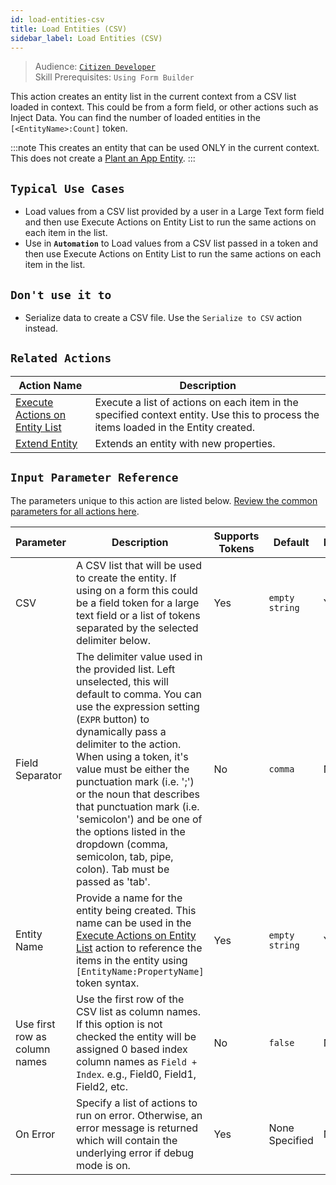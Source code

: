 ```yaml
---
id: load-entities-csv
title: Load Entities (CSV)
sidebar_label: Load Entities (CSV)
---
```


> Audience: [`Citizen Developer`](/docs/audience#citizen-developers)<br/>
> Skill Prerequisites: `Using Form Builder`

This action creates an entity list in the current context from a CSV list loaded in context. This could be from a form field, or other actions such as Inject Data. You can find the number of loaded entities in the `[<EntityName>:Count]` token.

:::note
This creates an entity that can be used ONLY in the current context. This does not create a [Plant an App Entity](/docs/entities).
:::

## `Typical Use Cases`

- Load values from a CSV list provided by a user in a Large Text form field and then use Execute Actions on Entity List to run the same actions on each item in the list.
- Use in **`Automation`** to Load values from a CSV list passed in a token and then use Execute Actions on Entity List to run the same actions on each item in the list.

## `Don't use it to`

- Serialize data to create a CSV file. Use the `Serialize to CSV` action instead.

## `Related Actions`

| Action Name | Description |
| -- | -- |
| [Execute Actions on Entity List](/docs/actions/execute-actions-entity-list)   | Execute a list of actions on each item in the specified context entity. Use this to process the items loaded in the Entity created. |
| [Extend Entity](/docs/actions/extend-entity)   | Extends an entity with new properties. |

## `Input Parameter Reference`

The parameters unique to this action are listed below. [Review the common parameters for all actions here](/docs/actions/common-parameters).

| Parameter| Description| Supports Tokens | Default| Required |
| -- | -- | -- | -- | -- |
| CSV | A CSV list that will be used to create the entity. If using on a form this could be a field token for a large text field or a list of tokens separated by the selected delimiter below. | Yes | `empty string` | Yes |
| Field Separator | The delimiter value used in the provided list. Left unselected, this will default to comma. You can use the expression setting (`EXPR` button) to dynamically pass a delimiter to the action. When using a token, it's value must be either the punctuation mark (i.e. ';') or the noun that describes that punctuation mark (i.e. 'semicolon') and be one of the options listed in the dropdown (comma, semicolon, tab, pipe, colon). Tab must be passed as 'tab'. | No | `comma` | No |
| Entity Name | Provide a name for the entity being created. This name can be used in the [Execute Actions on Entity List](/docs/actions/execute-actions-entity-list) action to reference the items in the entity using `[EntityName:PropertyName]` token syntax. | Yes | `empty string` | Yes |
| Use first row as column names | Use the first row of the CSV list as column names. If this option is not checked the entity will be assigned 0 based index column names as `Field + Index`. e.g., Field0, Field1, Field2, etc. | No | `false` | No |
| On Error | Specify a list of actions to run on error. Otherwise, an error message is returned which will contain the underlying error if debug mode is on.  | Yes | None Specified | No |

